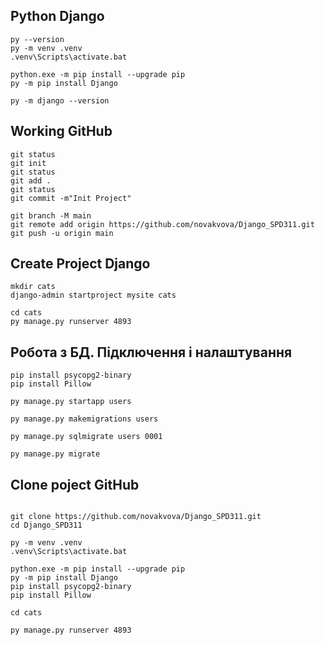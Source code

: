 ## Python Django

```
py --version
py -m venv .venv
.venv\Scripts\activate.bat

python.exe -m pip install --upgrade pip
py -m pip install Django

py -m django --version
```

## Working GitHub
```
git status
git init
git status
git add .
git status
git commit -m"Init Project"

git branch -M main
git remote add origin https://github.com/novakvova/Django_SPD311.git
git push -u origin main

```

## Create Project Django
```
mkdir cats
django-admin startproject mysite cats

cd cats
py manage.py runserver 4893
```

## Робота з БД. Підключення і налаштування
```
pip install psycopg2-binary
pip install Pillow

py manage.py startapp users

py manage.py makemigrations users

py manage.py sqlmigrate users 0001

py manage.py migrate

```

## Clone poject GitHub
```

git clone https://github.com/novakvova/Django_SPD311.git
cd Django_SPD311

py -m venv .venv
.venv\Scripts\activate.bat

python.exe -m pip install --upgrade pip
py -m pip install Django
pip install psycopg2-binary
pip install Pillow

cd cats

py manage.py runserver 4893

```